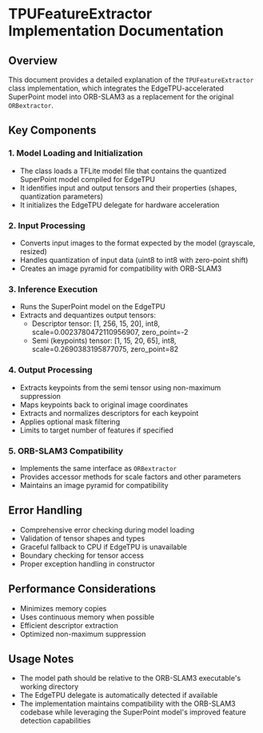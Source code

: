 # TPUFeatureExtractor Implementation Documentation

## Overview
This document provides a detailed explanation of the `TPUFeatureExtractor` class implementation, which integrates the EdgeTPU-accelerated SuperPoint model into ORB-SLAM3 as a replacement for the original `ORBextractor`.

## Key Components

### 1. Model Loading and Initialization
- The class loads a TFLite model file that contains the quantized SuperPoint model compiled for EdgeTPU
- It identifies input and output tensors and their properties (shapes, quantization parameters)
- It initializes the EdgeTPU delegate for hardware acceleration

### 2. Input Processing
- Converts input images to the format expected by the model (grayscale, resized)
- Handles quantization of input data (uint8 to int8 with zero-point shift)
- Creates an image pyramid for compatibility with ORB-SLAM3

### 3. Inference Execution
- Runs the SuperPoint model on the EdgeTPU
- Extracts and dequantizes output tensors:
  - Descriptor tensor: [1, 256, 15, 20], int8, scale=0.0023780472110956907, zero_point=-2
  - Semi (keypoints) tensor: [1, 15, 20, 65], int8, scale=0.2690383195877075, zero_point=82

### 4. Output Processing
- Extracts keypoints from the semi tensor using non-maximum suppression
- Maps keypoints back to original image coordinates
- Extracts and normalizes descriptors for each keypoint
- Applies optional mask filtering
- Limits to target number of features if specified

### 5. ORB-SLAM3 Compatibility
- Implements the same interface as `ORBextractor`
- Provides accessor methods for scale factors and other parameters
- Maintains an image pyramid for compatibility

## Error Handling
- Comprehensive error checking during model loading
- Validation of tensor shapes and types
- Graceful fallback to CPU if EdgeTPU is unavailable
- Boundary checking for tensor access
- Proper exception handling in constructor

## Performance Considerations
- Minimizes memory copies
- Uses continuous memory when possible
- Efficient descriptor extraction
- Optimized non-maximum suppression

## Usage Notes
- The model path should be relative to the ORB-SLAM3 executable's working directory
- The EdgeTPU delegate is automatically detected if available
- The implementation maintains compatibility with the ORB-SLAM3 codebase while leveraging the SuperPoint model's improved feature detection capabilities
